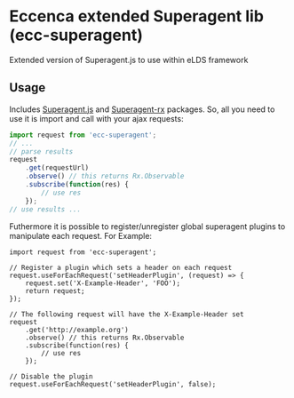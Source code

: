 # Eccenca extended Superagent lib (ecc-superagent)

Extended version of Superagent.js to use within eLDS framework

## Usage

Includes [Superagent.js](https://github.com/visionmedia/superagent) and [Superagent-rx](https://github.com/yamalight/superagent-rx) packages.
So, all you need to use it is import and call with your ajax requests:

```js
import request from 'ecc-superagent';
// ...
// parse results
request
    .get(requestUrl)
    .observe() // this returns Rx.Observable
    .subscribe(function(res) {
        // use res
    });
// use results ...
```

Futhermore it is possible to register/unregister global superagent plugins to manipulate each request.
For Example:

```
import request from 'ecc-superagent';

// Register a plugin which sets a header on each request
request.useForEachRequest('setHeaderPlugin', (request) => {
    request.set('X-Example-Header', 'FOO');
    return request;
});

// The following request will have the X-Example-Header set
request
    .get('http://example.org')
    .observe() // this returns Rx.Observable
    .subscribe(function(res) {
        // use res
    });

// Disable the plugin
request.useForEachRequest('setHeaderPlugin', false);

```